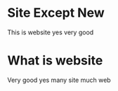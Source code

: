 Site Except New
====================

This is website yes very good

# What is website

Very good yes many site much web

